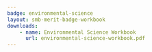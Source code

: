 ```yaml
---
badge: environmental-science
layout: smb-merit-badge-workbook
downloads:
    - name: Environmental Science Workbook
      url: environmental-science-workbook.pdf
---
```

